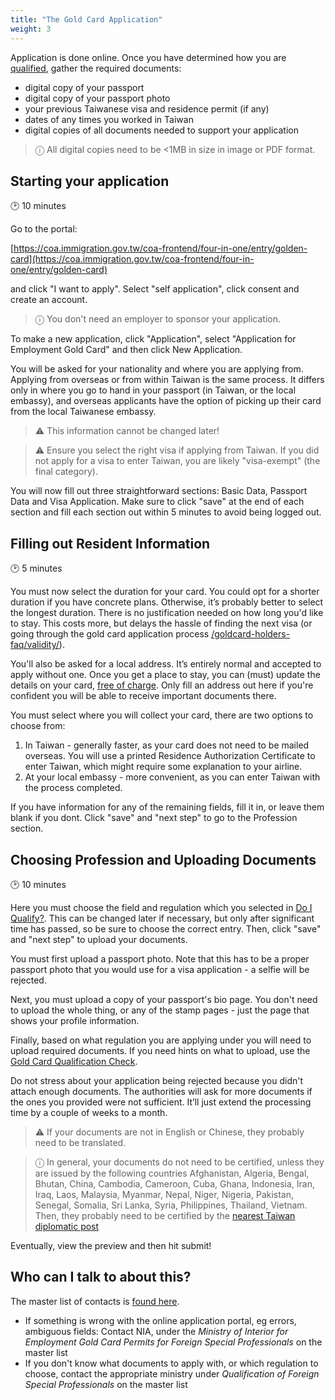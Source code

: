 ```yaml
---
title: "The Gold Card Application"
weight: 3
---
```

<!--- (c) Tom Fifield, licensed under a
Creative Commons Attribution-NonCommercial-ShareAlike 4.0 International License. -->

Application is done online. Once you have determined how you are [qualified](/application-faq/qualifications/),
 gather the required documents:

* digital copy of your passport
* digital copy of your passport photo
* your previous Taiwanese visa and residence permit (if any)
* dates of any times you worked in Taiwan
* digital copies of all documents needed to support your application

> ⓘ  All digital copies need to be <1MB in size in image or PDF format.

## Starting your application
🕑 10 minutes

Go to the portal:

 [https://coa.immigration.gov.tw/coa-frontend/four-in-one/entry/golden-card](https://coa.immigration.gov.tw/coa-frontend/four-in-one/entry/golden-card)

and click "I want to apply". Select "self application", click consent and create an account.

> ⓘ  You don't need an employer to sponsor your application.

To make a new application, click "Application", select "Application for Employment Gold Card"
 and then click New Application.

You will be asked for your nationality and where you are applying from. 
 Applying from overseas or from within Taiwan is the same process. It differs only in where you go
 to hand in your passport (in Taiwan, or the local embassy), and overseas applicants
 have the option of picking up their card from the local Taiwanese embassy.

> ⚠️  This information cannot be changed later!

> ⚠️  Ensure you select the right visa if applying from Taiwan. If you did not apply for
> a visa to enter Taiwan, you are likely "visa-exempt" (the final category).

You will now fill out three straightforward sections: Basic Data, Passport Data and Visa Application.
Make sure to click "save" at the end of each section and fill each section out within 5 minutes to avoid being logged out.

## Filling out Resident Information
🕑 5 minutes

You must now select the duration for your card. You could opt for a shorter duration if you have
 concrete plans. Otherwise, it’s probably better to select the longest duration. There is no
 justification needed on how long you'd like to stay. This costs more, but delays the hassle of
 finding the next visa (or going through the gold card application process [/goldcard-holders-faq/validity/](again)).

You'll also be asked for a local address. It’s entirely normal and accepted to apply without one.
 Once you get a place to stay, you can (must) update the details on your card,
 [free of charge](/goldcard-holders-faq/life-in-taiwan/#what-happens-if-i-change-my-address). Only
 fill an address out here if you're confident you will be able to receive important documents there.

You must select where you will collect your card, there are two options to choose from:
1. In Taiwan - generally faster, as your card does not need to be mailed overseas. You will use a
 printed Residence Authorization Certificate to enter Taiwan, which might require some explanation
 to your airline.
1. At your local embassy - more convenient, as you can enter Taiwan with the process completed.

If you have information for any of the remaining fields, fill it in, or leave them blank if you dont.
 Click "save" and "next step" to go to the Profession section.


## Choosing Profession and Uploading Documents
🕑 10 minutes

Here you must choose the field and regulation which you selected in [Do I Qualify?](/application-faq/qualifications/).
This can be changed later if necessary, but only after significant time has passed, so
 be sure to choose the correct entry. Then, click "save" and "next step" to upload your documents.

You must first upload a passport photo. Note that this has to be a proper passport photo that you would
 use for a visa application - a selfie will be rejected.

Next, you must upload a copy of your passport's bio page. You don't need to upload the whole thing,
 or any of the stamp pages - just the page that shows your profile information.

Finally, based on what regulation you are applying under you will need to upload required documents.
 If you need hints on what to upload, use the [Gold Card Qualification Check](https://visafinder.tw/gold-card-qualification/).

Do not stress about your application being rejected because you didn't attach enough documents.
The authorities will ask for more documents if the ones you provided were not
 sufficient. It’ll just extend the processing time by a couple of weeks to a month.

> ⚠️  If your documents are not in English or Chinese, they probably need to be translated.

> ⓘ  In general, your documents do not need to be certified, unless they are issued by
> the following countries Afghanistan, Algeria, Bengal,
> Bhutan, China, Cambodia, Cameroon, Cuba, Ghana, Indonesia, Iran, Iraq, Laos, Malaysia, Myanmar,
> Nepal, Niger, Nigeria, Pakistan, Senegal,  Somalia, Sri Lanka, Syria, Philippines, Thailand, Vietnam.
> Then, they probably need to be certified by the [nearest Taiwan diplomatic post](https://www.mofa.gov.tw/en/OverseasOfficeLink.aspx?n=1A4D7D5A68ECF4B9&sms=A76B7230ADF29736)


Eventually, view the preview and then hit submit!



## Who can I talk to about this?
The master list of contacts is [found here](https://foreigntalentact.ndc.gov.tw/en/cp.aspx?n=D927ED39BDAE7478&s=DA2F7BC919B77E24).

- If something is wrong with the online application portal, eg errors, ambiguous fields: Contact NIA, under the _Ministry of Interior for Employment Gold Card Permits for Foreign Special Professionals_ on the master list
- If you don't know what documents to apply with, or which regulation to choose, contact the appropriate ministry under _Qualification of Foreign Special Professionals_ on the master list
